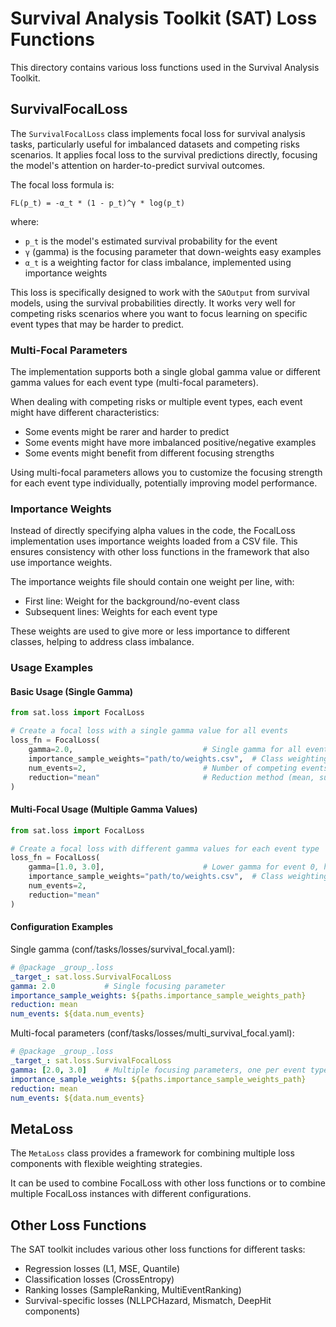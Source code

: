 # Survival Analysis Toolkit (SAT) Loss Functions

This directory contains various loss functions used in the Survival Analysis Toolkit.

## SurvivalFocalLoss

The `SurvivalFocalLoss` class implements focal loss for survival analysis tasks, particularly useful for imbalanced datasets and competing risks scenarios. It applies focal loss to the survival predictions directly, focusing the model's attention on harder-to-predict survival outcomes.

The focal loss formula is:
```
FL(p_t) = -α_t * (1 - p_t)^γ * log(p_t)
```

where:
- `p_t` is the model's estimated survival probability for the event
- `γ` (gamma) is the focusing parameter that down-weights easy examples
- `α_t` is a weighting factor for class imbalance, implemented using importance weights

This loss is specifically designed to work with the `SAOutput` from survival models, using the survival probabilities directly. It works very well for competing risks scenarios where you want to focus learning on specific event types that may be harder to predict.

### Multi-Focal Parameters

The implementation supports both a single global gamma value or different gamma values for each event type (multi-focal parameters).

When dealing with competing risks or multiple event types, each event might have different characteristics:
- Some events might be rarer and harder to predict
- Some events might have more imbalanced positive/negative examples
- Some events might benefit from different focusing strengths

Using multi-focal parameters allows you to customize the focusing strength for each event type individually, potentially improving model performance.

### Importance Weights

Instead of directly specifying alpha values in the code, the FocalLoss implementation uses importance weights loaded from a CSV file. This ensures consistency with other loss functions in the framework that also use importance weights.

The importance weights file should contain one weight per line, with:
- First line: Weight for the background/no-event class
- Subsequent lines: Weights for each event type

These weights are used to give more or less importance to different classes, helping to address class imbalance.

### Usage Examples

#### Basic Usage (Single Gamma)
```python
from sat.loss import FocalLoss

# Create a focal loss with a single gamma value for all events
loss_fn = FocalLoss(
    gamma=2.0,                             # Single gamma for all events
    importance_sample_weights="path/to/weights.csv",  # Class weighting
    num_events=2,                          # Number of competing events
    reduction="mean"                       # Reduction method (mean, sum, none)
)
```

#### Multi-Focal Usage (Multiple Gamma Values)
```python
from sat.loss import FocalLoss

# Create a focal loss with different gamma values for each event type
loss_fn = FocalLoss(
    gamma=[1.0, 3.0],                      # Lower gamma for event 0, higher for event 1
    importance_sample_weights="path/to/weights.csv",  # Class weighting
    num_events=2,
    reduction="mean"
)
```

#### Configuration Examples

Single gamma (conf/tasks/losses/survival_focal.yaml):
```yaml
# @package _group_.loss
_target_: sat.loss.SurvivalFocalLoss
gamma: 2.0           # Single focusing parameter
importance_sample_weights: ${paths.importance_sample_weights_path}
reduction: mean
num_events: ${data.num_events}
```

Multi-focal parameters (conf/tasks/losses/multi_survival_focal.yaml):
```yaml
# @package _group_.loss
_target_: sat.loss.SurvivalFocalLoss
gamma: [2.0, 3.0]    # Multiple focusing parameters, one per event type
importance_sample_weights: ${paths.importance_sample_weights_path}
reduction: mean
num_events: ${data.num_events}
```

## MetaLoss

The `MetaLoss` class provides a framework for combining multiple loss components with flexible weighting strategies.

It can be used to combine FocalLoss with other loss functions or to combine multiple FocalLoss instances with different configurations.

## Other Loss Functions

The SAT toolkit includes various other loss functions for different tasks:
- Regression losses (L1, MSE, Quantile)
- Classification losses (CrossEntropy)
- Ranking losses (SampleRanking, MultiEventRanking)
- Survival-specific losses (NLLPCHazard, Mismatch, DeepHit components)